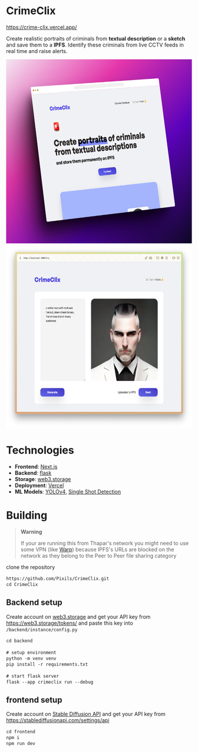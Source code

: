 # CrimeClix

https://crime-clix.vercel.app/

Create realistic portraits of criminals from **textual description** or a **sketch** and save them to a **IPFS**.
Identify these criminals from live CCTV feeds in real time and raise alerts.

<img src="screenshots/poster.png" height=500/>
<img src="screenshots/text2image.png" height=500/>

# Technologies
- **Frontend**: [Next.js](https://nextjs.org)
- **Backend**: [flask](https://flask.palletsprojects.com/)
- **Storage**: [web3.storage](https://web3.storage)
- **Deployment**: [Vercel](https://vercel.com)
- **ML Models**: [YOLOv4](https://arxiv.org/abs/2004.10934), [Single Shot Detection](https://arxiv.org/abs/1512.02325)

# Building

> **Warning**
> 
> If your are running this from Thapar's network you might need to use some VPN (like [Warp](https://1.1.1.1)) because IPFS's URLs are blocked on the network as they belong to the Peer to Peer file sharing category

clone the repository

```shell
https://github.com/Pixils/CrimeClix.git
cd CrimeClix
```

## Backend setup

Create account on [web3.storage](https://web3.storage) and get your API key from https://web3.storage/tokens/ and paste this key into `/backend/instance/config.py`

```shell
cd backend

# setup environment
python -m venv venv
pip install -r requirements.txt

# start flask server
flask --app crimeclix run --debug
```

## frontend setup

Create account on [Stable Diffusion API](https://stablediffusionapi.com) and get your API key from https://stablediffusionapi.com/settings/api

```shell
cd frontend
npm i
npm run dev
```
